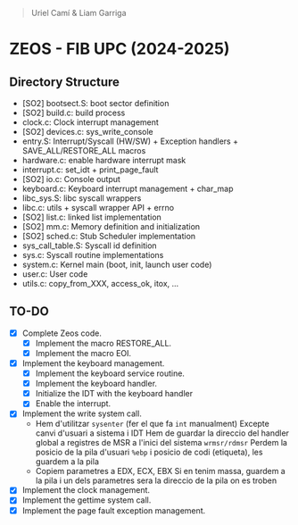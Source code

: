 > Uriel Camí & Liam Garriga

# ZEOS - FIB UPC (2024-2025)

## Directory Structure

- [SO2] bootsect.S: boot sector definition
- [SO2] build.c: build process
- clock.c: Clock interrupt management
- [SO2] devices.c: sys_write_console
- entry.S: Interrupt/Syscall (HW/SW) + Exception handlers + SAVE_ALL/RESTORE_ALL macros
- hardware.c: enable hardware interrupt mask
- interrupt.c: set_idt + print_page_fault
- [SO2] io.c: Console output
- keyboard.c: Keyboard interrupt management + char_map
- libc_sys.S: libc syscall wrappers
- libc.c: utils + syscall wrapper API + errno
- [SO2] list.c: linked list implementation
- [SO2] mm.c: Memory definition and initialization
- [SO2] sched.c: Stub Scheduler implementation
- sys_call_table.S: Syscall id definition
- sys.c: Syscall routine implementations
- system.c: Kernel main (boot, init, launch user code)
- user.c: User code
- utils.c: copy_from_XXX, access_ok, itox, ...

## TO-DO
- [x] Complete Zeos code.
    - [x] Implement the macro RESTORE_ALL.
    - [x] Implement the macro EOI.
- [x] Implement the keyboard management.
    - [x] Implement the keyboard service routine.
    - [x] Implement the keyboard handler.
    - [x] Initialize the IDT with the keyboard handler
    - [x] Enable the interrupt.
- [x] Implement the write system call.
    - Hem d'utilitzar `sysenter` (fer el que fa `int` manualment)
      Excepte canvi d'usuari a sistema i IDT
      Hem de guardar la direccio del handler global a registres de MSR a l'inici del sistema `wrmsr/rdmsr`
      Perdem la posicio de la pila d'usuari `%ebp` i posicio de codi (etiqueta), les guardem a la pila
    - Copiem parametres a EDX, ECX, EBX
      Si en tenim massa, guardem a la pila i un dels parametres sera la direccio de la pila on es troben
- [x] Implement the clock management.
- [x] Implement the gettime system call.
- [x] Implement the page fault exception management.
